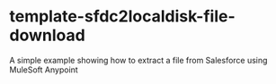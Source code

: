 # template-sfdc2localdisk-file-download
A simple example showing how to extract a file from Salesforce using MuleSoft Anypoint

